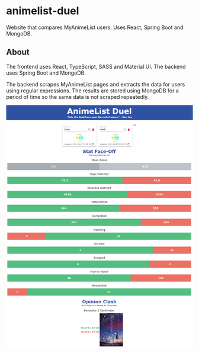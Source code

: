 # animelist-duel

Website that compares MyAnimeList users. Uses React, Spring Boot and MongoDB.

## About

The frontend uses React, TypeScript, SASS and Material UI. The backend uses Spring Boot and MongoDB.

The backend scrapes MyAnimeList pages and extracts the data for users using regular expressions. The results are stored using MongoDB for a period of time so the same data is not scraped repeatedly.

![Image of the project.](docs/project.png)
